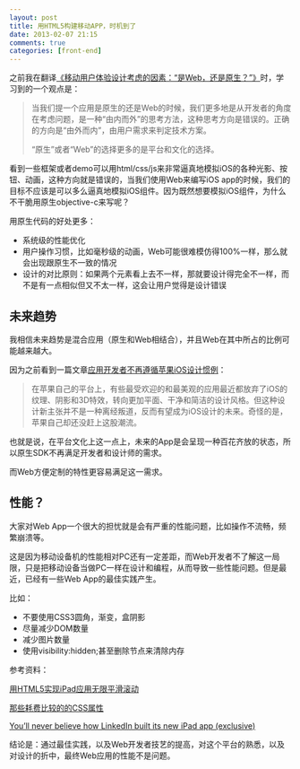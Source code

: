 ```yaml
---
layout: post
title: 用HTML5构建移动APP，时机到了
date: 2013-02-07 21:15
comments: true
categories: [front-end]
---
```

之前我在翻译[《移动用户体验设计考虑的因素：“是Web，还是原生？”》](http://yuguo.us/weblog/web-or-native-2/)时，学习到的一个观点是：

> 当我们提一个应用是原生的还是Web的时候，我们更多地是从开发者的角度在考虑问题，是一种“由内而外”的思考方法，这种思考方向是错误的。正确的方向是“由外而内”，由用户需求来判定技术方案。
>
> “原生”或者“Web”的选择更多的是平台和文化的选择。

看到一些框架或者demo可以用html/css/js来非常逼真地模拟iOS的各种光影、按钮、动画，这种方向就是错误的，当我们使用Web来编写iOS app的时候，我们的目标不应该是可以多么逼真地模拟iOS组件。因为既然想要模拟iOS组件，为什么不干脆用原生objective-c来写呢？

用原生代码的好处更多：

* 系统级的性能优化
* 用户操作习惯，比如毫秒级的动画，Web可能很难模仿得100%一样，那么就会出现跟原生不一致的情况
* 设计的对比原则：如果两个元素看上去不一样，那就要设计得完全不一样，而不是有一点相似但又不太一样，这会让用户觉得是设计错误

未来趋势
---
我相信未来趋势是混合应用（原生和Web相结合），并且Web在其中所占的比例可能越来越大。

因为之前看到一篇文章[应用开发者不再遵循苹果iOS设计惯例](http://game.donews.com/news/201301/1717996.html)：

> 在苹果自己的平台上，有些最受欢迎的和最美观的应用最近都放弃了iOS的纹理、阴影和3D特效，转向更加平面、干净和简洁的设计风格。但这种设计新主张并不是一种离经叛道，反而有望成为iOS设计的未来。奇怪的是，苹果自己却还没赶上这股潮流。

也就是说，在平台文化上这一点上，未来的App是会呈现一种百花齐放的状态，所以原生SDK不再满足开发者和设计师的需求。

而Web方便定制的特性更容易满足这一需求。

性能？
---
大家对Web App一个很大的担忧就是会有严重的性能问题，比如操作不流畅，频繁崩溃等。

这是因为移动设备机的性能相对PC还有一定差距，而Web开发者不了解这一局限，只是把移动设备当做PC一样在设计和编程，从而导致一些性能问题。但是最近，已经有一些Web App的最佳实践产生。

比如：

* 不要使用CSS3圆角，渐变，盒阴影
* 尽量减少DOM数量
* 减少图片数量
* 使用visibility:hidden;甚至删除节点来清除内存

参考资料：

[用HTML5实现iPad应用无限平滑滚动](http://blog.csdn.net/hfahe/article/details/7535914)

[那些耗费比较的的CSS属性](http://www.w3cplus.com/blog/605.html)

[You’ll never believe how LinkedIn built its new iPad app (exclusive)](http://venturebeat.com/2012/05/02/linkedin-ipad-app-engineering/#s:profile_ipad_frame)

结论是：通过最佳实践，以及Web开发者技艺的提高，对这个平台的熟悉，以及对设计的折中，最终Web应用的性能不是问题。